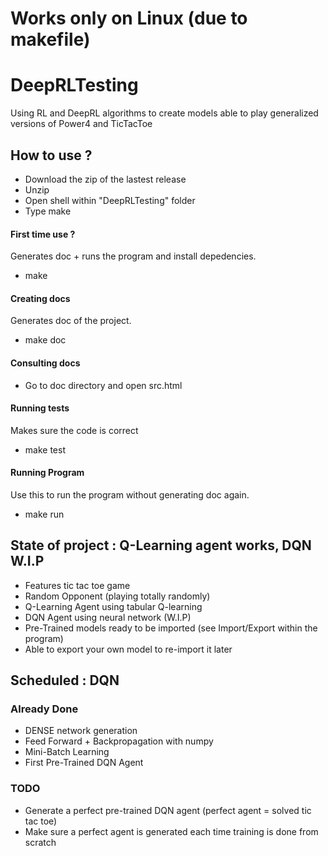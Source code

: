 # Works only on Linux (due to makefile)

# DeepRLTesting
Using RL and DeepRL algorithms to create models able to play generalized versions of Power4 and TicTacToe


## How to use ?

- Download the zip of the lastest release
- Unzip
- Open shell within "DeepRLTesting" folder
- Type make

#### First time use ?
Generates doc + runs the program and install depedencies.
- make

#### Creating docs
Generates doc of the project.
- make doc

#### Consulting docs

- Go to doc directory and open src.html


#### Running tests
Makes sure the code is correct
- make test


#### Running Program
Use this to run the program without generating doc again.
- make run



## State of project : Q-Learning agent works, DQN W.I.P
- Features tic tac toe game
- Random Opponent (playing totally randomly)
- Q-Learning Agent using tabular Q-learning
- DQN Agent using neural network (W.I.P)
- Pre-Trained models ready to be imported (see Import/Export within the program)
- Able to export your own model to re-import it later


## Scheduled : DQN

### Already Done
- DENSE network generation
- Feed Forward + Backpropagation with numpy
- Mini-Batch Learning
- First Pre-Trained DQN Agent


### TODO
- Generate a perfect pre-trained DQN agent (perfect agent = solved tic tac toe)
- Make sure a perfect agent is generated each time training is done from scratch

